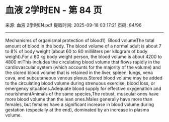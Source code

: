 # 血液 2学时EN - 第 84 页

来源: 血液 2学时EN.pdf
提取时间: 2025-09-18 03:17:21
页码: 84/96

---

Mechanisms of organismal protection of blood1）Blood volumeThe total amount of blood in the body. The blood volume of a normal adult is about 7 to 8% of body weight (about 60 to 80 milliliters per kilogram of body weight).For a 60 kg body weight person, the blood volume is about 4200 to 4800 mlThis includes the circulating blood volume that flows rapidly in the cardiovascular system (which accounts for the majority of the volume) and the stored blood volume that is retained in the liver, spleen, lungs, vena cava, and subcutaneous venous plexus.Stored blood volume may be added to the circulating blood volume during strenuous exercise, blood loss, or emergency situations.Adequate blood supply for effective oxygenation and nourishmentAnimals of the same species,The robust, muscular ones have more blood volume than the lean ones.Males generally have more than females, but females have a significant increase in blood volume during gestation (especially at the end), dominated by an increase in plasma volume.